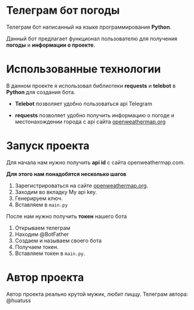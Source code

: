 Телеграм бот погоды
=========================

Телеграм бот написанный на языке программирования **Python**.

Данный бот предлагает функционал пользователю для получения **погоды** и **информации о проекте**.

# Использованные технологии

В данном проекте я использовал библиотеки **requests** и **telebot** в **Python**
для создания бота.

* **Telebot** позволяет удобно пользоваться api Telegram

* **requests** позволяет удобно получить информацию о погоде и местонахождении города с api сайта [openweathermap.org](https://openweathermap.org/)

# Запуск проекта

Для начала нам нужно получить **api id** с сайта openweathermap.com.

**Для этого нам понадобятся несколько шагов**

1. Зарегистрироваться на сайте [openweathermap.org](https://openweathermap.org/).
2. Заходим во вкладку My api key.
3. Генерируем ключ.
4. Вставляем в `main.py`

После нам нужно получить **токен** нашего бота

1. Открываем телеграм
2. Находим @BotFather
3. Создаем и называем своего бота
4. Получаем токен.
5. Вставляем токен в `main.py`.

# Автор проекта

Автор проекта реально крутой мужик, любит пиццу.
Телеграм автора: @huatuss

